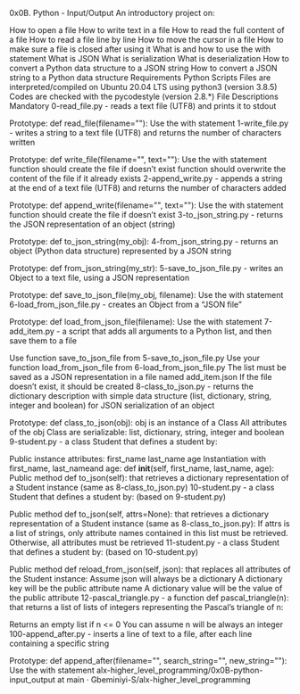 0x0B. Python - Input/Output
An introductory project on:

How to open a file
How to write text in a file
How to read the full content of a file
How to read a file line by line
How to move the cursor in a file
How to make sure a file is closed after using it
What is and how to use the with statement
What is JSON
What is serialization
What is deserialization
How to convert a Python data structure to a JSON string
How to convert a JSON string to a Python data structure
Requirements
Python Scripts
Files are interpreted/compiled on Ubuntu 20.04 LTS using python3 (version 3.8.5)
Codes are checked with the pycodestyle (version 2.8.*)
File Descriptions
Mandatory
0-read_file.py - reads a text file (UTF8) and prints it to stdout

Prototype: def read_file(filename=""):
Use the with statement
1-write_file.py - writes a string to a text file (UTF8) and returns the number of characters written

Prototype: def write_file(filename="", text=""):
Use the with statement
function should create the file if doesn’t exist
function should overwrite the content of the file if it already exists
2-append_write.py - appends a string at the end of a text file (UTF8) and returns the number of characters added

Prototype: def append_write(filename="", text=""):
Use the with statement
function should create the file if doesn’t exist
3-to_json_string.py - returns the JSON representation of an object (string)

Prototype: def to_json_string(my_obj):
4-from_json_string.py - returns an object (Python data structure) represented by a JSON string

Prototype: def from_json_string(my_str):
5-save_to_json_file.py - writes an Object to a text file, using a JSON representation

Prototype: def save_to_json_file(my_obj, filename):
Use the with statement
6-load_from_json_file.py - creates an Object from a “JSON file”

Prototype: def load_from_json_file(filename):
Use the with statement
7-add_item.py - a script that adds all arguments to a Python list, and then save them to a file

Use function save_to_json_file from 5-save_to_json_file.py
Use your function load_from_json_file from 6-load_from_json_file.py
The list must be saved as a JSON representation in a file named add_item.json
If the file doesn’t exist, it should be created
8-class_to_json.py - returns the dictionary description with simple data structure (list, dictionary, string, integer and boolean) for JSON serialization of an object

Prototype: def class_to_json(obj):
obj is an instance of a Class
All attributes of the obj Class are serializable: list, dictionary, string, integer and boolean
9-student.py - a class Student that defines a student by:

Public instance attributes:
first_name
last_name
age
Instantiation with first_name, last_nameand age: def __init__(self, first_name, last_name, age):
Public method def to_json(self): that retrieves a dictionary representation of a Student instance (same as 8-class_to_json.py)
10-student.py - a class Student that defines a student by: (based on 9-student.py)

Public method def to_json(self, attrs=None): that retrieves a dictionary representation of a Student instance (same as 8-class_to_json.py):
If attrs is a list of strings, only attribute names contained in this list must be retrieved.
Otherwise, all attributes must be retrieved
11-student.py - a class Student that defines a student by: (based on 10-student.py)

Public method def reload_from_json(self, json): that replaces all attributes of the Student instance:
Assume json will always be a dictionary
A dictionary key will be the public attribute name
A dictionary value will be the value of the public attribute
12-pascal_triangle.py - a function def pascal_triangle(n): that returns a list of lists of integers representing the Pascal’s triangle of n:

Returns an empty list if n <= 0
You can assume n will be always an integer
100-append_after.py - inserts a line of text to a file, after each line containing a specific string

Prototype: def append_after(filename="", search_string="", new_string=""):
Use the with statement
alx-higher_level_programming/0x0B-python-input_output at main · Gbeminiyi-S/alx-higher_level_programming
